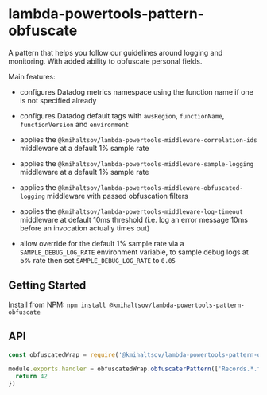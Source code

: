 # lambda-powertools-pattern-obfuscate

A pattern that helps you follow our guidelines around logging and monitoring. With added ability to obfuscate personal fields.

Main features:

* configures Datadog metrics namespace using the function name if one is not specified already

* configures Datadog default tags with `awsRegion`, `functionName`, `functionVersion` and `environment`

* applies the `@kmihaltsov/lambda-powertools-middleware-correlation-ids` middleware at a default 1% sample rate

* applies the `@kmihaltsov/lambda-powertools-middleware-sample-logging` middleware at a default 1% sample rate

* applies the `@kmihaltsov/lambda-powertools-middleware-obfuscated-logging` middleware with passed obfuscation filters

* applies the `@kmihaltsov/lambda-powertools-middleware-log-timeout` middleware at default 10ms threshold (i.e. log an error message 10ms before an invocation actually times out)

* allow override for the default 1% sample rate via a `SAMPLE_DEBUG_LOG_RATE` environment variable, to sample debug logs at 5% rate then set `SAMPLE_DEBUG_LOG_RATE` to `0.05`

## Getting Started

Install from NPM: `npm install @kmihaltsov/lambda-powertools-pattern-obfuscate`

## API

```js
const obfuscatedWrap = require('@kmihaltsov/lambda-powertools-pattern-obfuscated')

module.exports.handler = obfuscatedWrap.obfuscaterPattern(['Records.*.firstName', 'Records.*.lastName'], async (event, context) => {
  return 42
})
```
